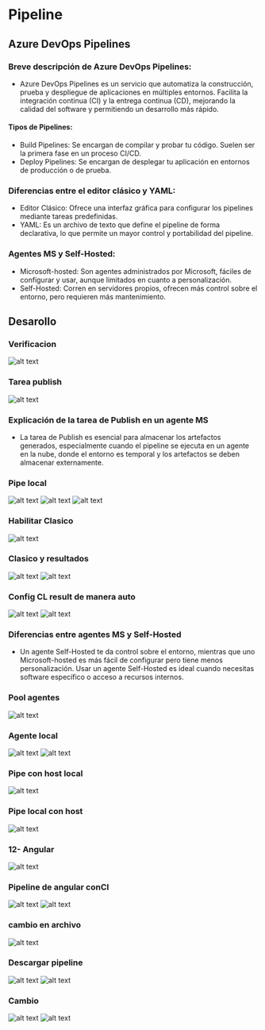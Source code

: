 # Pipeline
## Azure DevOps Pipelines

###  Breve descripción de Azure DevOps Pipelines: 
* Azure DevOps Pipelines es un servicio que automatiza la construcción, prueba y despliegue de aplicaciones en múltiples entornos. Facilita la integración continua (CI) y la entrega continua (CD), mejorando la calidad del software y permitiendo un desarrollo más rápido.

#### Tipos de Pipelines:
* Build Pipelines: Se encargan de compilar y probar tu código. Suelen ser la primera fase en un proceso CI/CD.
* Deploy Pipelines: Se encargan de desplegar tu aplicación en entornos de producción o de prueba.


### Diferencias entre el editor clásico y YAML:
* Editor Clásico: Ofrece una interfaz gráfica para configurar los pipelines mediante tareas predefinidas.
* YAML: Es un archivo de texto que define el pipeline de forma declarativa, lo que permite un mayor control y portabilidad del pipeline.



### Agentes MS y Self-Hosted:
* Microsoft-hosted: Son agentes administrados por Microsoft, fáciles de configurar y usar, aunque limitados en cuanto a personalización.
* Self-Hosted: Corren en servidores propios, ofrecen más control sobre el entorno, pero requieren más mantenimiento.

## Desarollo
### Verificacion
![alt text](1.png)

### Tarea publish
![alt text](2.png)

### Explicación de la tarea de Publish en un agente MS
* La tarea de Publish es esencial para almacenar los artefactos generados, especialmente cuando el pipeline se ejecuta en un agente en la nube, donde el entorno es temporal y los artefactos se deben almacenar externamente.

### Pipe local
![alt text](4.png)
![alt text](4A.png)
![alt text](4B.png)

### Habilitar Clasico
![alt text](5A.png)

### Clasico y resultados
![alt text](6.png)
![alt text](6A.png)

### Config CL result de manera auto
![alt text](7A.png)
![alt text](7B.png)

### Diferencias entre agentes MS y Self-Hosted
* Un agente Self-Hosted te da control sobre el entorno, mientras que uno Microsoft-hosted es más fácil de configurar pero tiene menos personalización. Usar un agente Self-Hosted es ideal cuando necesitas software específico o acceso a recursos internos.

### Pool agentes
![alt text](8.png)

### Agente local
![alt text](9A.png)
![alt text](10.png)

### Pipe con host local
![alt text](11.png)

### Pipe local con host
![alt text](11A.png)

### 12- Angular
![alt text](12.png)

### Pipeline de angular conCI
![alt text](13.png)
![alt text](13A.png)

### cambio en archivo
![alt text](15.png)

### Descargar pipeline
![alt text](16.png)
![alt text](17A.png)

### Cambio
![alt text](17C.png)
![alt text](17B.png)
